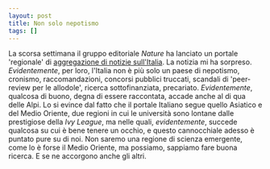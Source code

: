 ```yaml
---
layout: post
title: Non solo nepotismo
tags: []
---
```


La scorsa settimana il gruppo editoriale *Nature* ha lanciato un portale 'regionale' di [aggregazione di notizie sull'Italia](http://www.nature.com/regions/italy/index.html). La notizia mi ha sorpreso. *Evidentemente*, per loro, l'Italia non è più solo un paese di nepotismo, cronismo, raccomandazioni, concorsi pubblici truccati, scandali di 'peer-review per le allodole', ricerca sottofinanziata, precariato. *Evidentemente*, qualcosa di buono, degna di essere raccontata, accade anche al di qua delle Alpi. Lo si evince dal fatto che il portale Italiano segue quello Asiatico e del Medio Oriente, due regioni in cui le università sono lontane dalle prestigiose della *Ivy League*, ma nelle quali, *evidentemente*, succede qualcosa su cui è bene tenere un occhio, e questo cannocchiale adesso è puntato pure su di noi. Non saremo una regione di scienza emergente, come lo è forse il Medio Oriente, ma possiamo, sappiamo fare buona ricerca. E se ne accorgono anche gli altri.
